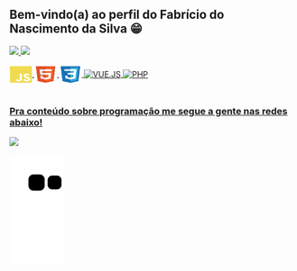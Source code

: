 ## Bem-vindo(a) ao perfil do Fabrício do Nascimento da Silva 😁

 <div>
   <a href="https://github.com/fnascimentosilva">
   <img height="180em" src="https://github-readme-stats.vercel.app/api?username=fnascimentosilva&show_icons=true&theme=tokyonight&include_all_commits=true&count_private=true"/>
   <img height="180em" src="https://github-readme-stats.vercel.app/api/top-langs/?username=fnascimentosilva&layout=compact&langs_count=6&theme=tokyonight"/>

</div>
<div style="display: inline_block"><br>
  <img align="center" alt="Js" height="30" width="40" src="https://raw.githubusercontent.com/devicons/devicon/master/icons/javascript/javascript-plain.svg">
  <img align="center" alt="HTML" height="30" width="40" src="https://raw.githubusercontent.com/devicons/devicon/master/icons/html5/html5-original.svg">
  <img align="center" alt="CSS" height="30" width="40" src="https://raw.githubusercontent.com/devicons/devicon/master/icons/css3/css3-original.svg">
 <img align="center" alt="VUE.JS" height="30" width="40" 
  src="https://seeklogo.com/images/V/vuejs-logo-17D586B587-seeklogo.com.png">
 <img align="center" alt="PHP" height="30" width="40" 
  src="https://seeklogo.com/images/P/PHP-logo-0B2FDC4529-seeklogo.com.png">
</div>
 
 <br>
 
  ### Pra conteúdo sobre programação me segue a gente nas redes abaixo!
 
<div> 
  
  <a href="https://www.linkedin.com/in/fabr%C3%ADcio-nascimento-7b6a41143" target="_blank"><img src="https://img.shields.io/badge/-LinkedIn-%230077B5?style=for-the-badge&logo=linkedin&logoColor=white" target="_blank"></a> 
 
  ![Snake animation](https://github.com/fnascimentosilva/fnascimentosilva/blob/output/github-contribution-grid-snake.svg)

</div>
